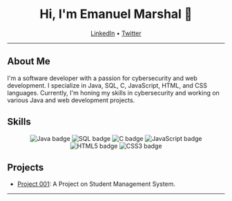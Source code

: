 <h1 align="center">Hi, I'm Emanuel Marshal 👋</h1>
<p align="center">
  <a href="https://www.linkedin.com/in/emanuel-marshal/">LinkedIn</a> •
  <a href="https://twitter.com/emanuelmarshal">Twitter</a>
</p>

---

## About Me

I'm a software developer with a passion for cybersecurity and web development. I specialize in Java, SQL, C, JavaScript, HTML, and CSS languages. Currently, I'm honing my skills in cybersecurity and working on various Java and web development projects.

## Skills

<p align="center">
  <img src="https://img.shields.io/badge/Java-ED8B00?logo=java&logoColor=white&style=for-the-badge" alt="Java badge" />
  <img src="https://img.shields.io/badge/SQL-4479A1?logo=mysql&logoColor=white&style=for-the-badge" alt="SQL badge" />
  <img src="https://img.shields.io/badge/C-A8B9CC?logo=c&logoColor=white&style=for-the-badge" alt="C badge" />
  <img src="https://img.shields.io/badge/JavaScript-F7DF1E?logo=javascript&logoColor=black&style=for-the-badge" alt="JavaScript badge" />
  <img src="https://img.shields.io/badge/HTML5-E34F26?logo=html5&logoColor=white&style=for-the-badge" alt="HTML5 badge" />
  <img src="https://img.shields.io/badge/CSS3-1572B6?logo=css3&logoColor=white&style=for-the-badge" alt="CSS3 badge" />
</p>

## Projects

- [Project 001](https://github.com/Marshal-Emanuel/PROJECTS): A Project on Student Management System.


---

<!--<p align="center">
  <img src="https://visitor-badge.glitch.me/badge?page_id=emanuelmarshal" alt="visitor badge"/>
</p>-->
